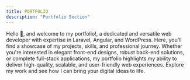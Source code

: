```yaml
---
title: PORTFOLIO
description: "Portfolio Section"
---
```


Hello :hugs:, and welcome to my portfolio!, a dedicated and versatile web developer with expertise in Laravel, Angular, and WordPress. Here, you'll find a showcase of my projects, skills, and professional journey. Whether you're interested in elegant front-end designs, robust back-end solutions, or complete full-stack applications, my portfolio highlights my ability to deliver high-quality, scalable, and user-friendly web experiences. Explore my work and see how I can bring your digital ideas to life.
